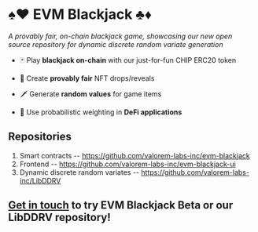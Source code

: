 # ♠️❤️ EVM Blackjack ♣️♦️

_A provably fair, on-chain blackjack game, showcasing our new open source repository for dynamic discrete random variate generation_

- 🃏 Play **blackjack on-chain** with our just-for-fun CHIP ERC20 token

- 🎁 Create **provably fair** NFT drops/reveals

- 🗡 Generate **random values** for game items

- 🧮 Use probabilistic weighting in **DeFi applications**

## Repositories
1. Smart contracts -- https://github.com/valorem-labs-inc/evm-blackjack
2. Frontend -- https://github.com/valorem-labs-inc/evm-blackjack-ui
3. Dynamic discrete random variates -- https://github.com/valorem-labs-inc/LibDDRV

## [Get in touch](https://twitter.com/0xAlcibiades/) to try EVM Blackjack Beta or our LibDDRV repository!
